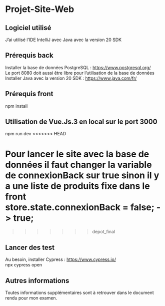 # Projet-Site-Web

## Logiciel utilisé
  J’ai utilisé l’IDE IntelliJ  avec Java avec la version 20 SDK  

## Prérequis back
  Installer la base de données PostgreSQL : https://www.postgresql.org/  
  Le port 8080 doit aussi être libre pour l’utilisation de la base de données  
  Installer Java avec la version 20 SDK : https://www.java.com/fr/    

## Prérequis front
  npm install
 
## Utilisation de Vue.Js.3 en local sur le port 3000
  npm run dev
<<<<<<< HEAD

  Pour lancer le site avec la base de données il faut changer la variable de connexionBack sur true sinon il y a une liste de produits fixe dans le front  
  store.state.connexionBack = false; -> true;   
=======
>>>>>>> depot_final

## Lancer des test
  Au besoin, installer Cypress : https://www.cypress.io/  
  npx cypress open    
 
## Autres informations
  Toutes informations supplémentaires sont à retrouver dans le document rendu pour mon examen.  
